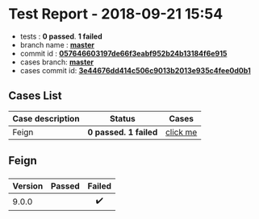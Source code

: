 # Test Report - 2018-09-21 15:54

- tests  : **0 passed**. **1 failed**
- branch name : **[master](https://github.com/apache/incubator-skywalking/tree/master)**
- commit id : **[057646603197de66f3eabf952b24b13184f6e915](https://github.com/apache/incubator-skywalking/commit/057646603197de66f3eabf952b24b13184f6e915)**
- cases branch: **[master](https://github.com/SkywalkingTest/skywalking-autotest-scenarios/tree/master)**
- cases commit id: **[3e44676dd414c506c9013b2013e935c4fee0d0b1](https://github.com/SkywalkingTest/skywalking-autotest-scenarios/commit/3e44676dd414c506c9013b2013e935c4fee0d0b1)**

## Cases List

| Case description | Status | Cases|
|:-----|:-----:|:-----:|
|Feign| **0 passed. 1 failed**| [click me](#feign) |

## Feign

### 
|  Version     | Passed | Failed|
|:------------- |:-------:|:-----:|
| 9.0.0  | |:heavy_check_mark:|

